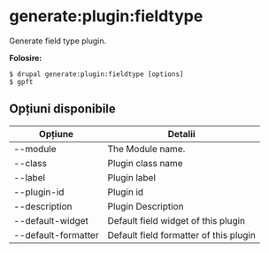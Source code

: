 # generate:plugin:fieldtype
Generate field type plugin.

**Folosire:**
```
$ drupal generate:plugin:fieldtype [options]
$ gpft  
```

## Opțiuni disponibile
Opțiune | Detalii
-------|-------------
--module | The Module name.
--class | Plugin class name
--label | Plugin label
--plugin-id | Plugin id
--description | Plugin Description
--default-widget | Default field widget of this plugin
--default-formatter | Default field formatter of this plugin
